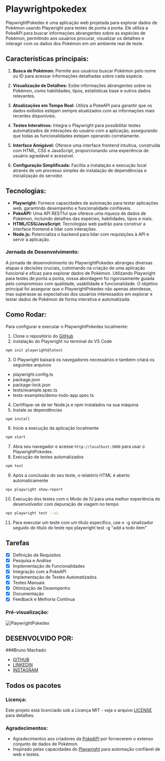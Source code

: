 # Playwrightpokedex

PlaywrightPokedex é uma aplicação web projetada para explorar dados de Pokémon usando Playwright para testes de ponta a ponta. Ele utiliza a PokeAPI para buscar informações abrangentes sobre as espécies de Pokémon, permitindo aos usuários procurar, visualizar os detalhes e interagir com os dados dos Pokémon em um ambiente real de teste.

## Características principais:

1. **Busca de Pokémon:** Permite aos usuários buscar Pokémon pelo nome ou ID para acessar informações detalhadas sobre cada espécie.

2. **Visualização de Detalhes:** Exibe informações abrangentes sobre os Pokémon, como habilidades, tipos, estatísticas base e outros dados relevantes.

3. **Atualizações em Tempo Real:** Utiliza a PokeAPI para garantir que os dados exibidos estejam sempre atualizados com as informações mais recentes disponíveis.

4. **Testes Interativos:** Integra o Playwright para possibilitar testes automatizados de interações do usuário com a aplicação, assegurando que todas as funcionalidades estejam operando corretamente.

5. **Interface Amigável:** Oferece uma interface frontend intuitiva, construída com HTML, CSS e JavaScript, proporcionando uma experiência de usuário agradável e acessível.

6. **Configuração Simplificada:** Facilita a instalação e execução local através de um processo simples de instalação de dependências e inicialização do servidor.

## Tecnologias:

- **Playwright:** Fornece capacidades de automação para testar aplicações web, garantindo desempenho e funcionalidade confiáveis.
- **PokeAPI:** Uma API RESTful que oferece uma riqueza de dados de Pokémon, incluindo detalhes das espécies, habilidades, tipos e mais.
- **HTML/CSS/JavaScript:** Tecnologias web padrão para construir a interface frontend e lidar com interações.
- **Node.js:** Potencializa o backend para lidar com requisições à API e servir a aplicação.

### Jornada de Desenvolvimento:

A jornada de desenvolvimento do PlaywrightPokedex abrangeu diversas etapas e decisões cruciais, culminando na criação de uma aplicação funcional e eficaz para explorar dados de Pokémon. Utilizando Playwright para testes de ponta a ponta, nossa abordagem foi rigorosamente guiada pelo compromisso com qualidade, usabilidade e funcionalidade. O objetivo principal foi assegurar que o PlaywrightPokedex não apenas atendesse, mas superasse as expectativas dos usuários interessados em explorar e testar dados de Pokémon de forma interativa e automatizada.

## Como Rodar:

Para configurar e executar o PlaywrightPokedex localmente:
1. Clone o repositório do [GitHub](https://github.com/brunomachadors/playwrightpokedex)
2. instalação do Playwright no terminal do VS Code
```bash
npm init playwright@latest
```
3. O Playwright baixará os navegadores necessários e também criará os seguintes arquivos
- playwright.config.ts
- package.json
- package-lock.json
- tests/example.spec.ts
- tests-examples/demo-todo-app.spec.ts
4. Certifique-se de ter Node.js e npm instalados na sua máquina
5. Instale as dependências
```bash
npm install
```
6. Inicie a execução da aplicação localmente
```bash
npm start
```
7. Abra seu navegador e acesse `http://localhost:3000` para usar o PlaywrightPokedex.
8. Execução de testes automatizados
```bash
npm test
```
9. Após a conclusão do seu teste, o relatório HTML é aberto automaticamente
```bash
npx playwright show-report
```
10.   Execução dos testes com o Modo de IU para uma melhor experiência do desenvolvedor com depuração de viagem no tempo
```bash   
npx playwright test --ui
```
11.  Para executar um teste com um título específico, use o -g sinalizador seguido do título do teste
npx playwright test -g "add a todo item"

## Tarefas

- [x] Definição de Requisitos
- [x] Pesquisa e Análise
- [x] Implementação de Funcionalidades
- [x] Integração com a PokeAPI
- [x] Implementação de Testes Automatizados
- [x] Testes Manuais
- [x] Otimização de Desempenho
- [x] Documentação
- [x] Feedback e Melhoria Contínua

### Pré-visualização:
![PlaywrightPokedex](public/pokedex.png)

## DESENVOLVIDO POR:

###Bruno Machado

- [GITHUB](https://github.com/brunomachadors)
- [LINKEDIN](https://www.linkedin.com/in/brunomrs/)
- [INSTAGRAM](https://www.instagram.com/brunomachadors/)

## Todos os pacotes


### Licença:

Este projeto está licenciado sob a Licença MIT - veja o arquivo [LICENSE](https://github.com/brunomachadors/playwrightpokedex/blob/main/LICENSE) para detalhes.

### Agradecimentos:

- Agradecimentos aos criadores da [PokeAPI](https://pokeapi.co/) por fornecerem o extenso conjunto de dados de Pokémon.
- Inspirado pelas capacidades do [Playwright](https://playwright.dev/) para automação confiável de web e testes.
